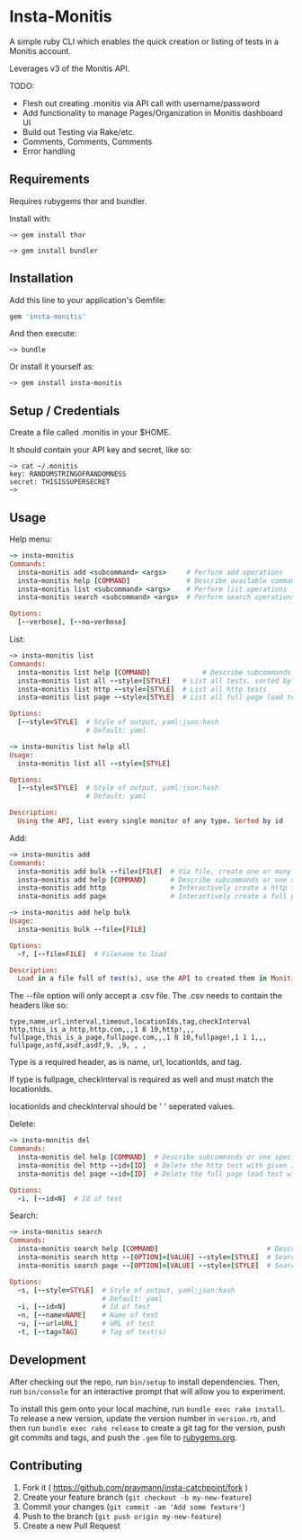 # Insta-Monitis

A simple ruby CLI which enables the quick creation or listing of tests in a Monitis account.

Leverages v3 of the Monitis API.

TODO:
* Flesh out creating .monitis via API call with username/password
* Add functionality to manage Pages/Organization in Monitis dashboard UI
* Build out Testing via Rake/etc.
* Comments, Comments, Comments
* Error handling

## Requirements

Requires rubygems thor and bundler.

Install with:

    ~> gem install thor

    ~> gem install bundler

## Installation

Add this line to your application's Gemfile:

```ruby
gem 'insta-monitis'
```

And then execute:

    ~> bundle

Or install it yourself as:

    ~> gem install insta-monitis

## Setup / Credentials

Create a file called .monitis in your $HOME.

It should contain your API key and secret, like so:

    ~> cat ~/.monitis 
    key: RANDOMSTRINGOFRANDOMNESS
    secret: THISISSUPERSECRET
    ~>

## Usage

Help menu:
```ruby
~> insta-monitis
Commands:
  insta-monitis add <subcommand> <args>     # Perform add operations
  insta-monitis help [COMMAND]              # Describe available commands or one specific command
  insta-monitis list <subcommand> <args>    # Perform list operations
  insta-monitis search <subcommand> <args>  # Perform search operations

Options:
  [--verbose], [--no-verbose] 
```

List:
```ruby
~> insta-monitis list
Commands:
  insta-monitis list help [COMMAND]             # Describe subcommands or one specific subcommand
  insta-monitis list all --style=[STYLE]   # List all tests, sorted by id
  insta-monitis list http --style=[STYLE]  # List all http tests
  insta-monitis list page --style=[STYLE]  # List all full page load tests

Options:
  [--style=STYLE]  # Style of output, yaml:json:hash
                   # Default: yaml

~> insta-monitis list help all
Usage:
  insta-monitis list all --style=[STYLE]

Options:
  [--style=STYLE]  # Style of output, yaml:json:hash
                   # Default: yaml

Description:
  Using the API, list every single monitor of any type. Sorted by id
```

Add:
```ruby
~> insta-monitis add
Commands:
  insta-monitis add bulk --file=[FILE]  # Via file, create one or many test(s)
  insta-monitis add help [COMMAND]      # Describe subcommands or one specific subcommand
  insta-monitis add http                # Interactively create a http test
  insta-monitis add page                # Interactively create a full page load test

~> insta-monitis add help bulk
Usage:
  insta-monitis bulk --file=[FILE]

Options:
  -f, [--file=FILE]  # Filename to load

Description:
  Load in a file full of test(s), use the API to created them in Monitis.

```
The --file option will only accept a .csv file. The .csv needs to contain the headers like so:

    type,name,url,interval,timeout,locationIds,tag,checkInterval
    http,this_is_a_http,http.com,,,1 8 10,http!,,,
    fullpage,this_is_a_page,fullpage.com,,,1 8 10,fullpage!,1 1 1,,,
    fullpage,asfd,asdf,asdf,9, ,9, , , 

Type is a required header, as is name, url, locationIds, and tag.

If type is fullpage, checkInterval is required as well and must match the locationIds.

locationIds and checkInterval should be ' ' seperated values.


Delete:
```ruby
~> insta-monitis del 
Commands:
  insta-monitis del help [COMMAND]  # Describe subcommands or one specific subcommand
  insta-monitis del http --id=[ID]  # Delete the http test with given Id
  insta-monitis del page --id=[ID]  # Delete the full page load test with given Id

Options:
  -i, [--id=N]  # Id of test
```

Search:
```ruby
~> insta-monitis search
Commands:
  insta-monitis search help [COMMAND]                           # Describe subcommands or one specific subcommand
  insta-monitis search http --[OPTION]=[VALUE] --style=[STYLE]  # Search all http tests
  insta-monitis search page --[OPTION]=[VALUE] --style=[STYLE]  # Search all fullpage tests

Options:
  -s, [--style=STYLE]  # Style of output, yaml:json:hash
                       # Default: yaml
  -i, [--id=N]         # Id of test
  -n, [--name=NAME]    # Name of test
  -u, [--url=URL]      # URL of test
  -t, [--tag=TAG]      # Tag of test(s)
```

## Development

After checking out the repo, run `bin/setup` to install dependencies. Then, run `bin/console` for an interactive prompt that will allow you to experiment.

To install this gem onto your local machine, run `bundle exec rake install`. To release a new version, update the version number in `version.rb`, and then run `bundle exec rake release` to create a git tag for the version, push git commits and tags, and push the `.gem` file to [rubygems.org](https://rubygems.org).

## Contributing

1. Fork it ( https://github.com/praymann/insta-catchpoint/fork )
2. Create your feature branch (`git checkout -b my-new-feature`)
3. Commit your changes (`git commit -am 'Add some feature'`)
4. Push to the branch (`git push origin my-new-feature`)
5. Create a new Pull Request
